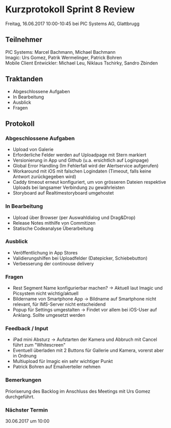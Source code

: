 # Kurzprotokoll Sprint 8 Review

Freitag, 16.06.2017 10:00-10:45 bei PIC Systems AG, Glattbrugg

## Teilnehmer

PIC Systems: Marcel Bachmann, Michael Bachmann  
Imagic: Urs Gomez, Patrik Wermelinger, Patrick Bohren  
Mobile Client Entwickler: Michael Leu, Niklaus Tschirky, Sandro Zbinden

## Traktanden
- Abgeschlossene Aufgaben
- In Bearbeitung
- Ausblick
- Fragen

## Protokoll

### Abgeschlossene Aufgaben
- Upload von Galerie
- Erforderliche Felder werden auf Uploadpage mit Stern markiert
- Versionierung in App und Github (u.a. ersichtlich auf Loginpage)
- Global Error Handling (Im Fehlerfall wird der Alertservice aufgerufen)
- Workaround mit iOS mit falschen Logindaten (Timeout, falls keine Antwort zurückgegeben wird)
- Caddy timeout erneut konfiguriert, um von grösseren Dateien respektive Uploads bei langsamer Verbindung zu gewährleisten
- Storyboard auf Realtimestoryboard umgehostet

### In Bearbeitung
- Upload über Browser (per Auswahldialog und Drag&Drop)
- Release Notes mithilfe von Commitizen
- Statische Codeanalyse Überarbeitung

### Ausblick
- Veröffentlichung in App Stores
- Validierungshilfen bei Uploadfelder (Datepicker, Schiebebutton)
- Verbesserung der continouse delivery

### Fragen
- Rest Segment Name konfigurierbar machen? → Aktuell laut Imagic und Picsystem nicht wichtig/aktuell
- Bildername von Smartphone App → Bildname auf Smartphone nicht relevant, für IMS-Server nicht entscheidend
- Popup für Settings umgestalten → Findet vor allem bei iOS-User auf Anklang. Sollte umgesetzt werden

### Feedback / Input
- iPad mini Absturz → Aufstarten der Kamera und Abbruch mit Cancel führt zum "Whitescreen"
- Eventuell überladen mit 2 Buttons für Gallerie und Kamera, vorerst aber in Ordnung
- Multiupload für Imagic ein sehr wichtiger Punkt
- Patrick Bohren auf Emailverteiler nehmen

### Bemerkungen
Prioriserung des Backlog im Anschluss des Meetings mit Urs Gomez durchgeführt.

### Nächster Termin
30.06.2017 um 10:00

